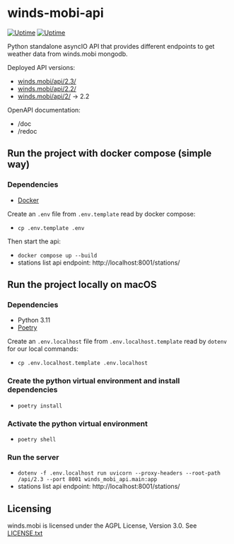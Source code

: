 winds-mobi-api
==============

[![Uptime](https://img.shields.io/uptimerobot/ratio/m792621614-9a09b39a1095a00ab7aac360?label=API%202.3)](https://stats.uptimerobot.com/O7N31cA8n)
[![Uptime](https://img.shields.io/uptimerobot/ratio/m792621629-aaab2977ec491689ac7775c6?label=API%202.2)](https://stats.uptimerobot.com/O7N31cA8n)

Python standalone asyncIO API that provides different endpoints to get weather data from winds.mobi mongodb.

Deployed API versions:
- [winds.mobi/api/2.3/](https://winds.mobi/api/2.3/doc)
- [winds.mobi/api/2.2/](https://winds.mobi/api/2.2/doc)
- [winds.mobi/api/2/](https://winds.mobi/api/2/doc) -> 2.2

OpenAPI documentation:
- /doc
- /redoc

## Run the project with docker compose (simple way)
### Dependencies
- [Docker](https://docs.docker.com/get-docker/)

Create an `.env` file from `.env.template` read by docker compose:
- `cp .env.template .env`

Then start the api:
- `docker compose up --build`
- stations list api endpoint: http://localhost:8001/stations/

## Run the project locally on macOS
### Dependencies
- Python 3.11
- [Poetry](https://python-poetry.org)

Create an `.env.localhost` file from `.env.localhost.template` read by `dotenv` for our local commands:
- `cp .env.localhost.template .env.localhost`

### Create the python virtual environment and install dependencies
- `poetry install`

### Activate the python virtual environment
- `poetry shell`

### Run the server
- `dotenv -f .env.localhost run uvicorn --proxy-headers --root-path /api/2.3 --port 8001 winds_mobi_api.main:app`
- stations list api endpoint: http://localhost:8001/stations/

## Licensing
winds.mobi is licensed under the AGPL License, Version 3.0. See [LICENSE.txt](LICENSE.txt)
